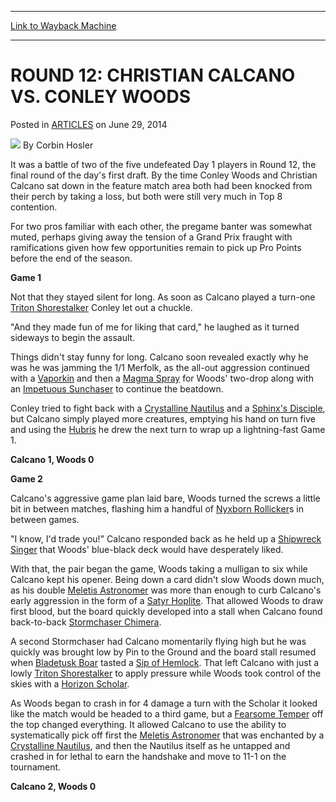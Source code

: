
---
[Link to Wayback Machine](https://web.archive.org/web/20160320162227/http://magic.wizards.com/en/articles/archive/round-12-christian-calcano-vs-conley-woods-2014-06-29)

[_metadata_:author]:- "Corbin Hosler"
[_metadata_:description]:- "It was a battle of two of the five undefeated Day 1 players in Round 12, the final round of the day's first draft. By the time Conley Woods and Christian Calcano sat down in the feature match area both had been knocked from their perch by taking a loss, but both were still very much in Top 8 contention. For two pros familiar with each other, the pregame banter was somewhat muted, perhaps giving away the tension of a Grand Prix fraught with ramifications given how few opportunities remain to pick up Pro Points before the end of the season.  Game 1"
[_metadata_:generator]:- "Drupal 7 (http://drupal.org)"
[_metadata_:node]:- "229796"
[_metadata_:publish_date]:- "2014-06-29"
[_metadata_:source]:- "div-main-content"
[_metadata_:title]:- "ROUND 12: CHRISTIAN CALCANO VS. CONLEY WOODS"
[_metadata_:wayback_capture_timestamp]:- "2016-03-20 16:22:27"
[_metadata_:wayback_raw_url]:- "https://web.archive.org/web/20160320162227id_/http://magic.wizards.com/en/articles/archive/round-12-christian-calcano-vs-conley-woods-2014-06-29"
[_metadata_:wayback_url]:- "http://magic.wizards.com/en/articles/archive/round-12-christian-calcano-vs-conley-woods-2014-06-29"
---


ROUND 12: CHRISTIAN CALCANO VS. CONLEY WOODS
============================================



 Posted in [ARTICLES](/en/articles)
 on June 29, 2014 






![](https://media.magic.wizards.com/styles/auth_small/public/images/person/hosler.jpg)
By Corbin Hosler











It was a battle of two of the five undefeated Day 1 players in Round 12, the final round of the day's first draft. By the time Conley Woods and Christian Calcano sat down in the feature match area both had been knocked from their perch by taking a loss, but both were still very much in Top 8 contention.


For two pros familiar with each other, the pregame banter was somewhat muted, perhaps giving away the tension of a Grand Prix fraught with ramifications given how few opportunities remain to pick up Pro Points before the end of the season. 



**Game 1**




 Not that they stayed silent for long. As soon as Calcano played a turn-one [Triton Shorestalker](http://gatherer.wizards.com/Pages/Card/Details.aspx?name=Triton+Shorestalker) Conley let out a chuckle.



"And they made fun of me for liking that card," he laughed as it turned sideways to begin the assault.



 Things didn't stay funny for long. Calcano soon revealed exactly why he was he was jamming the 1/1 Merfolk, as the all-out aggression continued with a [Vaporkin](http://gatherer.wizards.com/Pages/Card/Details.aspx?name=Vaporkin) and then a [Magma Spray](http://gatherer.wizards.com/Pages/Card/Details.aspx?name=Magma+Spray) for Woods' two-drop along with an [Impetuous Sunchaser](http://gatherer.wizards.com/Pages/Card/Details.aspx?name=Impetuous+Sunchaser) to continue the beatdown.




 Conley tried to fight back with a [Crystalline Nautilus](http://gatherer.wizards.com/Pages/Card/Details.aspx?name=Crystalline+Nautilus) and a [Sphinx's Disciple](http://gatherer.wizards.com/Pages/Card/Details.aspx?name=Sphinx%27s+Disciple), but Calcano simply played more creatures, emptying his hand on turn five and using the [Hubris](http://gatherer.wizards.com/Pages/Card/Details.aspx?name=Hubris) he drew the next turn to wrap up a lightning-fast Game 1.




**Calcano 1, Woods 0**





  

**Game 2**




 Calcano's aggressive game plan laid bare, Woods turned the screws a little bit in between matches, flashing him a handful of [Nyxborn Rollicker](http://gatherer.wizards.com/Pages/Card/Details.aspx?name=Nyxborn+Rollicker)s in between games.




 "I know, I'd trade you!" Calcano responded back as he held up a [Shipwreck Singer](http://gatherer.wizards.com/Pages/Card/Details.aspx?name=Shipwreck+Singer) that Woods' blue-black deck would have desperately liked.




 With that, the pair began the game, Woods taking a mulligan to six while Calcano kept his opener. Being down a card didn't slow Woods down much, as his double [Meletis Astronomer](http://gatherer.wizards.com/Pages/Card/Details.aspx?name=Meletis+Astronomer) was more than enough to curb Calcano's early aggression in the form of a [Satyr Hoplite](http://gatherer.wizards.com/Pages/Card/Details.aspx?name=Satyr+Hoplite). That allowed Woods to draw first blood, but the board quickly developed into a stall when Calcano found back-to-back [Stormchaser Chimera](http://gatherer.wizards.com/Pages/Card/Details.aspx?name=Stormchaser+Chimera).




 A second Stormchaser had Calcano momentarily flying high but he was quickly was brought low by Pin to the Ground and the board stall resumed when [Bladetusk Boar](http://gatherer.wizards.com/Pages/Card/Details.aspx?name=Bladetusk+Boar) tasted a [Sip of Hemlock](http://gatherer.wizards.com/Pages/Card/Details.aspx?name=Sip+of+Hemlock). That left Calcano with just a lowly [Triton Shorestalker](http://gatherer.wizards.com/Pages/Card/Details.aspx?name=Triton+Shorestalker) to apply pressure while Woods took control of the skies with a [Horizon Scholar](http://gatherer.wizards.com/Pages/Card/Details.aspx?name=Horizon+Scholar).




 As Woods began to crash in for 4 damage a turn with the Scholar it looked like the match would be headed to a third game, but a [Fearsome Temper](http://gatherer.wizards.com/Pages/Card/Details.aspx?name=Fearsome+Temper) off the top changed everything. It allowed Calcano to use the ability to systematically pick off first the [Meletis Astronomer](http://gatherer.wizards.com/Pages/Card/Details.aspx?name=Meletis+Astronomer) that was enchanted by a [Crystalline Nautilus](http://gatherer.wizards.com/Pages/Card/Details.aspx?name=Crystalline+Nautilus), and then the Nautilus itself as he untapped and crashed in for lethal to earn the handshake and move to 11-1 on the tournament.




**Calcano 2, Woods 0**








